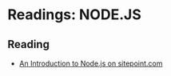 # Readings: NODE.JS

## Reading
* [An Introduction to Node.js on sitepoint.com](https://www.sitepoint.com/an-introduction-to-node-js/)